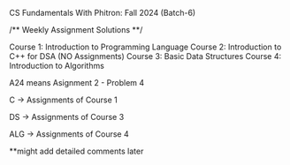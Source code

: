 CS Fundamentals With Phitron: Fall 2024
(Batch-6)

/** Weekly Assignment Solutions **/


Course 1: Introduction to Programming Language
Course 2: Introduction to C++ for DSA (NO Assignments)
Course 3: Basic Data Structures
Course 4: Introduction to Algorithms


A24 means Asignment 2 - Problem 4

C -> Assignments of Course 1

DS -> Assignments of Course 3

ALG -> Assignments of Course 4


**might add detailed comments later
